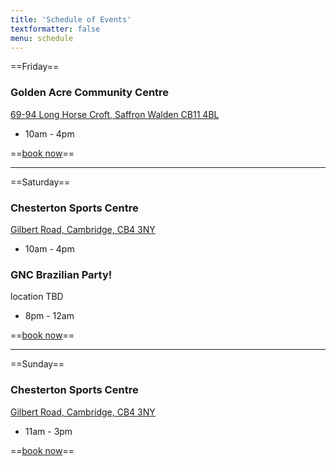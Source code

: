```yaml
---
title: 'Schedule of Events'
textformatter: false
menu: schedule
---
```


==Friday==

### Golden Acre Community Centre
[69-94 Long Horse Croft,
Saffron Walden CB11 4BL](https://goo.gl/maps/81NBYDZGMbJ2)
* 10am - 4pm

==<a href="#info">book now</a>==

---

==Saturday==

### Chesterton Sports Centre
[Gilbert Road,
Cambridge, CB4 3NY](https://goo.gl/maps/Zp3w3X9Xhs32)
* 10am - 4pm

### GNC Brazilian Party!
location TBD
* 8pm - 12am

==<a href="#info">book now</a>==

---

==Sunday==

### Chesterton Sports Centre
[Gilbert Road,
Cambridge, CB4 3NY](https://goo.gl/maps/Zp3w3X9Xhs32)
* 11am - 3pm

==<a href="#info">book now</a>==
